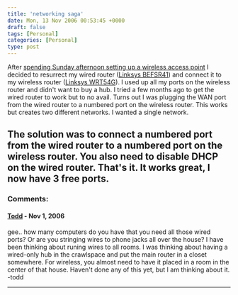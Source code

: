 ```yaml
---
title: 'networking saga'
date: Mon, 13 Nov 2006 00:53:45 +0000
draft: false
tags: [Personal]
categories: [Personal]
type: post
---
```


After [spending Sunday afternoon setting up a wireless access point](http://zeusville.wordpress.com/2006/11/12/family-computer-specialist/) I decided to resurrect my wired router ([Linksys BEFSR41](http://www.linksys.com/servlet/Satellite?c=L_Product_C2&childpagename=US%2FLayout&cid=1122062340941&pagename=Linksys%2FCommon%2FVisitorWrapper)) and connect it to my wireless router ([Linksys WRT54G](http://www.linksys.com/servlet/Satellite?c=L_Product_C2&childpagename=US%2FLayout&cid=1149562300349&pagename=Linksys%2FCommon%2FVisitorWrapper)). I used up all my ports on the wireless router and didn't want to buy a hub. I tried a few months ago to get the wired router to work but to no avail. Turns out I was plugging the WAN port from the wired router to a numbered port on the wireless router. This works but creates two different networks. I wanted a single network.

The solution was to connect a numbered port from the wired router to a numbered port on the wireless router. You also need to disable DHCP on the wired router. That's it. It works great, I now have 3 free ports.
---
### Comments:
#### [Todd](http://www.dma.org/cgi-bin/cgiwrap/tw/toddblog "taw@pobox.com") - <time datetime="2006-11-13 03:05:15">Nov 1, 2006</time>

gee.. how many computers do you have that you need all those wired ports? Or are you stringing wires to phone jacks all over the house? I have been thinking about runing wires to all rooms. I was thinking about having a wired-only hub in the crawlspace and put the main router in a closet somewhere. For wireless, you almost need to have it placed in a room in the center of that house. Haven't done any of this yet, but I am thinking about it. -todd
<hr />
